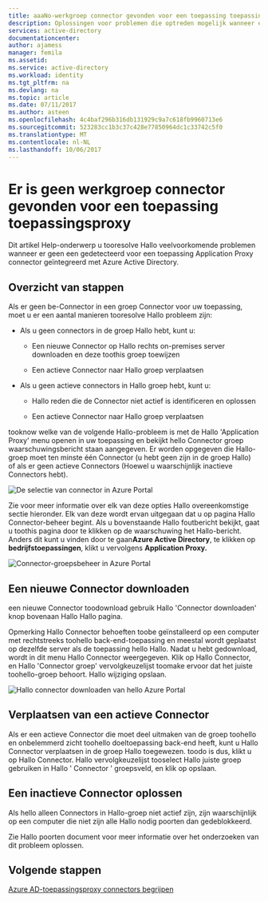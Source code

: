 ```yaml
---
title: aaaNo-werkgroep connector gevonden voor een toepassing toepassingsproxy | Microsoft Docs
description: Oplossingen voor problemen die optreden mogelijk wanneer er geen be-Connector in een groep Connector voor uw toepassing Hello Azure AD-toepassingsproxy
services: active-directory
documentationcenter: 
author: ajamess
manager: femila
ms.assetid: 
ms.service: active-directory
ms.workload: identity
ms.tgt_pltfrm: na
ms.devlang: na
ms.topic: article
ms.date: 07/11/2017
ms.author: asteen
ms.openlocfilehash: 4c4baf296b316db131929c9a7c618fb9960713e6
ms.sourcegitcommit: 523283cc1b3c37c428e77850964dc1c33742c5f0
ms.translationtype: MT
ms.contentlocale: nl-NL
ms.lasthandoff: 10/06/2017
---
```

# <a name="no-working-connector-group-found-for-an-application-proxy-application"></a>Er is geen werkgroep connector gevonden voor een toepassing toepassingsproxy

Dit artikel Help-onderwerp u tooresolve Hallo veelvoorkomende problemen wanneer er geen een gedetecteerd voor een toepassing Application Proxy connector geïntegreerd met Azure Active Directory.

## <a name="overview-of-steps"></a>Overzicht van stappen
Als er geen be-Connector in een groep Connector voor uw toepassing, moet u er een aantal manieren tooresolve Hallo probleem zijn:

-   Als u geen connectors in de groep Hallo hebt, kunt u:

    -   Een nieuwe Connector op Hallo rechts on-premises server downloaden en deze toothis groep toewijzen

    -   Een actieve Connector naar Hallo groep verplaatsen

-   Als u geen actieve connectors in Hallo groep hebt, kunt u:

    -   Hallo reden die de Connector niet actief is identificeren en oplossen

    -   Een actieve Connector naar Hallo groep verplaatsen

tooknow welke van de volgende Hallo-probleem is met de Hallo 'Application Proxy' menu openen in uw toepassing en bekijkt hello Connector groep waarschuwingsbericht staan aangegeven. Er worden opgegeven die Hallo-groep moet ten minste één Connector (u hebt geen zijn in de groep Hallo) of als er geen actieve Connectors (Hoewel u waarschijnlijk inactieve Connectors hebt).

   ![De selectie van connector in Azure Portal](./media/application-proxy-connectivity-no-working-connector/no-active-connector.png)

Zie voor meer informatie over elk van deze opties Hallo overeenkomstige sectie hieronder. Elk van deze wordt ervan uitgegaan dat u op pagina Hallo Connector-beheer begint. Als u bovenstaande Hallo foutbericht bekijkt, gaat u toothis pagina door te klikken op de waarschuwing het Hallo-bericht. Anders dit kunt u vinden door te gaan**Azure Active Directory**, te klikken op **bedrijfstoepassingen**, klikt u vervolgens **Application Proxy.**

   ![Connector-groepsbeheer in Azure Portal](./media/application-proxy-connectivity-no-working-connector/app-proxy.png)

## <a name="download-a-new-connector"></a>Een nieuwe Connector downloaden

een nieuwe Connector toodownload gebruik Hallo 'Connector downloaden' knop bovenaan Hallo Hallo pagina.

Opmerking Hallo Connector behoeften toobe geïnstalleerd op een computer met rechtstreeks toohello back-end-toepassing en meestal wordt geplaatst op dezelfde server als de toepassing hello Hallo. Nadat u hebt gedownload, wordt in dit menu Hallo Connector weergegeven. Klik op Hallo Connector, en Hallo 'Connector groep' vervolgkeuzelijst toomake ervoor dat het juiste toohello-groep behoort. Hallo wijziging opslaan.

   ![Hallo connector downloaden van hello Azure Portal](./media/application-proxy-connectivity-no-working-connector/download-connector.png)
   
## <a name="move-an-active-connector"></a>Verplaatsen van een actieve Connector

Als er een actieve Connector die moet deel uitmaken van de groep toohello en onbelemmerd zicht toohello doeltoepassing back-end heeft, kunt u Hallo Connector verplaatsen in de groep Hallo toegewezen. toodo is dus, klikt u op Hallo Connector. Hallo vervolgkeuzelijst tooselect Hallo juiste groep gebruiken in Hallo ' Connector ' groepsveld, en klik op opslaan.

## <a name="resolve-an-inactive-connector"></a>Een inactieve Connector oplossen

Als hello alleen Connectors in Hallo-groep niet actief zijn, zijn waarschijnlijk op een computer die niet zijn alle Hallo nodig poorten dan gedeblokkeerd.

Zie Hallo poorten document voor meer informatie over het onderzoeken van dit probleem oplossen.

## <a name="next-steps"></a>Volgende stappen
[Azure AD-toepassingsproxy connectors begrijpen](application-proxy-understand-connectors.md)


